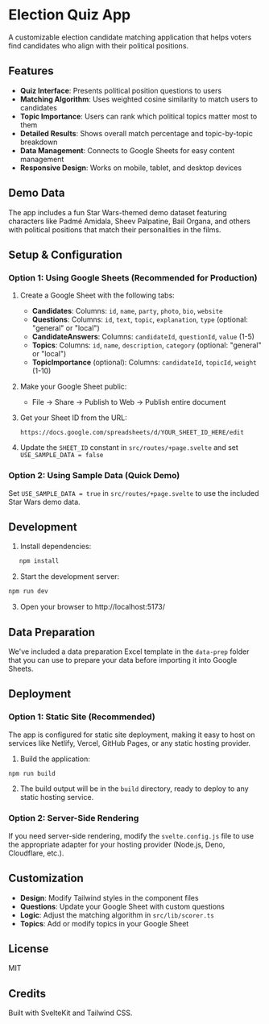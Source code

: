 # Election Quiz App

A customizable election candidate matching application that helps voters find candidates who align with their political positions.

## Features

- **Quiz Interface**: Presents political position questions to users
- **Matching Algorithm**: Uses weighted cosine similarity to match users to candidates
- **Topic Importance**: Users can rank which political topics matter most to them
- **Detailed Results**: Shows overall match percentage and topic-by-topic breakdown
- **Data Management**: Connects to Google Sheets for easy content management
- **Responsive Design**: Works on mobile, tablet, and desktop devices

## Demo Data

The app includes a fun Star Wars-themed demo dataset featuring characters like Padmé Amidala, Sheev Palpatine, Bail Organa, and others with political positions that match their personalities in the films.

## Setup & Configuration

### Option 1: Using Google Sheets (Recommended for Production)

1. Create a Google Sheet with the following tabs:
   - **Candidates**: Columns: `id`, `name`, `party`, `photo`, `bio`, `website`
   - **Questions**: Columns: `id`, `text`, `topic`, `explanation`, `type` (optional: "general" or "local")
   - **CandidateAnswers**: Columns: `candidateId`, `questionId`, `value` (1-5)
   - **Topics**: Columns: `id`, `name`, `description`, `category` (optional: "general" or "local")
   - **TopicImportance** (optional): Columns: `candidateId`, `topicId`, `weight` (1-10)

2. Make your Google Sheet public:
   - File → Share → Publish to Web → Publish entire document

3. Get your Sheet ID from the URL:
   ```
   https://docs.google.com/spreadsheets/d/YOUR_SHEET_ID_HERE/edit
   ```

4. Update the `SHEET_ID` constant in `src/routes/+page.svelte` and set `USE_SAMPLE_DATA = false`

### Option 2: Using Sample Data (Quick Demo)

Set `USE_SAMPLE_DATA = true` in `src/routes/+page.svelte` to use the included Star Wars demo data.

## Development

1. Install dependencies:
```bash
   npm install
   ```

2. Start the development server:
```bash
npm run dev
   ```

3. Open your browser to http://localhost:5173/

## Data Preparation

We've included a data preparation Excel template in the `data-prep` folder that you can use to prepare your data before importing it into Google Sheets.

## Deployment

### Option 1: Static Site (Recommended)

The app is configured for static site deployment, making it easy to host on services like Netlify, Vercel, GitHub Pages, or any static hosting provider.

1. Build the application:
```bash
npm run build
```

2. The build output will be in the `build` directory, ready to deploy to any static hosting service.

### Option 2: Server-Side Rendering

If you need server-side rendering, modify the `svelte.config.js` file to use the appropriate adapter for your hosting provider (Node.js, Deno, Cloudflare, etc.).

## Customization

- **Design**: Modify Tailwind styles in the component files
- **Questions**: Update your Google Sheet with custom questions
- **Logic**: Adjust the matching algorithm in `src/lib/scorer.ts`
- **Topics**: Add or modify topics in your Google Sheet

## License

MIT

## Credits

Built with SvelteKit and Tailwind CSS.
